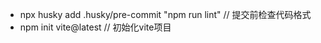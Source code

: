 <!--
 * @Author: water.li
 * @Date: 2025-04-12 21:25:50
 * @Description:
 * @FilePath: \Notebook\前端工程化\Vite\.md
-->

- npx husky add .husky/pre-commit "npm run lint" // 提交前检查代码格式
- npm init vite@latest // 初始化vite项目